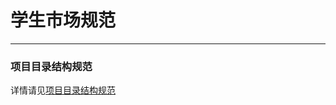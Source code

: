# 学生市场规范
---

### 项目目录结构规范
详情请见[项目目录结构规范](https://github.com/ecomfe/spec/blob/master/directory.md)


